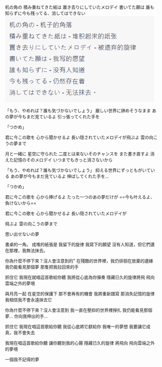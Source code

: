 机の角の 
積み重ねてきた紙は 
置き去りにしていたメロデイ 
書いてた願は 
誰も知らずに今も残ってる、消してはできない
![image.png|315](https://raw.githubusercontent.com/Ash0645/image_remote/main/202309050038865.png)

「もう、やめれば？誰も気づかないでしょう」
厳しい世界に諦めそうなまま
あの夢が今もまだ見ているよ
引っ張ってくれた手を

「つかめ」

君に今この歌を
心から聞かせるよ
長い隠されていたメロデイが飛ぶよ
雲の向こうの夢まで

月と一緒に
星空に守られた
二度とは来ないそのチャンスを
また書き直すよ
消えた記憶のそのメロデイ
いつまでもきっと消さないから

「もう、やめれば？誰も気づかないでしょう」
抑える世界にずっともがいている
あの夢が今もまだ見ているよ
伸ばしてくれた手を...
 
「つかめ」

君に今この歌を
心から捧げるよ
たった一つのあの夢だけが
==今も叶えるよ、負けないから==
 
君に今この歌を
心から聞かせるよ
長い隠されていたメロデイが

飛ぶよ
雲の向こうの夢まで
 
思い出せないの夢


書桌的一角。
成堆的紙張是
我留下的旋律
我寫下的願望
沒有人知道，但它們還在那裡，我無法抹去。
 
 
你為什麼不停下來？沒人會注意到的"
在殘酷的世界裡，我仍徘徊在放棄的邊緣
我仍能看見那個夢
那隻把我拉回來的手
 
抓住它
我現在就唱這首歌給你聽
我將從心底為你彈奏
隱藏已久的旋律將飛
飛向雲端之外的夢境
 
 
與月亮一起
在星空的保護下
那不會再有的機會
我將重新譜寫
那消失記憶的旋律
我相信我不會永遠抹去它
 
你為什麼不停下來？沒人會注意到
我一直在壓抑的世界裡掙扎
我仍能看見那個夢...
你向我伸出的手...
 
抓住它
我現在唱這首歌給你聽
我從心底將它獻給你
我唯一的夢想
我要讓它成真，我不會失去
 
我現在唱這首歌給你聽
讓你聽到我的心聲
隱藏已久的旋律
將飛向
飛向雲端之外的夢境
 
一個我不記得的夢
